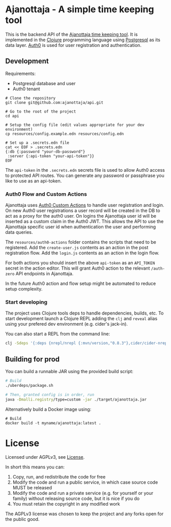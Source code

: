 # Ajanottaja - A simple time keeping tool

This is the backend API of the [Ajanottaja time keeping tool](https://ajanottaja.app).
It is implemented in the [Clojure](https://clojure.org/) programming language using [Postgresql](https://www.postgresql.org/) as its data layer.
[Auth0](https://auth0.com/) is used for user registration and authentication.

## Development

Requirements:

- Postgresql database and user
- Auth0 tenant

```
# Clone the repository
git clone git@github.com:ajanottaja/api.git

# Go to the root of the project
cd api

# Setup the config file (edit values appropriate for your dev environment)
cp resources/config.example.edn resources/config.edn

# Set up a .secrets.edn file
cat << EOF > .secrets.edn
{:db {:password "your-db-password"}
 :server {:api-token "your-api-token"}}
EOF
```

The `api-token` in the `.secrets.edn` secrets file is used to allow Auth0 access to protected API routes.
You can generate any password or passphrase you like to use as an api-token.


### Auth0 Flow and Custom Actions

Ajanottaja uses [Auth0 Custom Actions](https://auth0.com/docs/actions) to handle user registration and login.
On new Auth0 user registrations a user record will be created in the DB to act as a proxy for the auth0 user.
On logins the Ajanottaja user id will be inserted as a custom claim in the Auth0 JWT.
This allows the API to use the Ajanottaja specific user id when authentication the user and performing data queries.

The `resources/auth0-actions` folder contains the scripts that need to be registered.
Add the `create-user.js` contents as an action in the post registration flow.
Add the `login.js` contents as an action in the login flow.

For both actions you should insert the above `api-token` as an `API_TOKEN` secret in the action editor.
This will grant Auth0 action to the relevant `/auth-zero` API endpoints in Ajanottaja.

In the future Auth0 action and flow setup might be automated to reduce setup complexity.


### Start developing

The project uses Clojure tools deps to handle dependencies, builds, etc.
To start development launch a Clojure REPL adding the `clj` and `reveal` alias using your prefered dev environment (e.g. cider's jack-in).

You can also start a REPL from the command line:

```bash
clj -Sdeps '{:deps {nrepl/nrepl {:mvn/version,"0.8.3"},cider/cider-nrepl {:mvn/version,"0.26.0"}}}' -A:clj:reveal
```

## Building for prod

You can build a runnable JAR using the provided build script:

```bash
# Build
./uberdeps/package.sh

# Then, granted config is in order, run
java -Dmalli.registry/type=custom -jar ./target/ajanottaja.jar
```

Alternatively build a Docker image using:

```
# Build
docker build -t myname/ajanottaja:latest .
```


# License

Licensed under AGPLv3, see [License](/LICENSE).


In short this means you can:

1. Copy, run, and redistribute the code for free
2. Modify the code and run a public service, in which case source code MUST be released
3. Modify the code and run a private service (e.g. for yourself or your family) without releasing source code, but it is nice if you do
4. You must retain the copyright in any modified work

The AGPLv3 license was chosen to keep the project and any forks open for the public good.
